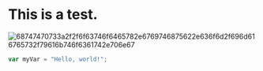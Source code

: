 # This is a test.
![68747470733a2f2f6f63746f6465782e6769746875622e636f6d2f696d616765732f79616b746f6361742e706e67](https://github.com/user-attachments/assets/9a0a533a-2970-4d54-a857-559cc3e293cf)
``` javascript
var myVar = "Hello, world!";
```
